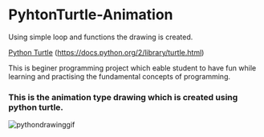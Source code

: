 # PyhtonTurtle-Animation
Using simple loop and functions the drawing is created.

[Python Turtle](https://docs.python.org/2/library/turtle.html) (https://docs.python.org/2/library/turtle.html)

This is beginer programming project which eable student to have fun while learning and practising the fundamental concepts of programming. 

### This is the animation type drawing which is created using python turtle. 

![pythondrawinggif](https://user-images.githubusercontent.com/20786776/28258125-6766733c-6a84-11e7-80a9-fef542aee1d6.gif)
